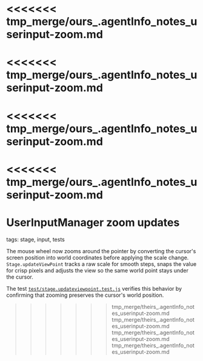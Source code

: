 <<<<<<< tmp_merge/ours_.agentInfo_notes_userinput-zoom.md
=======
<<<<<<< tmp_merge/ours_.agentInfo_notes_userinput-zoom.md
=======
<<<<<<< tmp_merge/ours_.agentInfo_notes_userinput-zoom.md
=======
<<<<<<< tmp_merge/ours_.agentInfo_notes_userinput-zoom.md
=======
# UserInputManager zoom updates

tags: stage, input, tests

The mouse wheel now zooms around the pointer by converting the cursor's screen
position into world coordinates before applying the scale change. `Stage.updateViewPoint`
tracks a raw scale for smooth steps, snaps the value for crisp pixels and adjusts
the view so the same world point stays under the cursor.

The test [`test/stage.updateviewpoint.test.js`](../../test/stage.updateviewpoint.test.js)
verifies this behavior by confirming that zooming preserves the cursor's world
position.
>>>>>>> tmp_merge/theirs_.agentInfo_notes_userinput-zoom.md
>>>>>>> tmp_merge/theirs_.agentInfo_notes_userinput-zoom.md
>>>>>>> tmp_merge/theirs_.agentInfo_notes_userinput-zoom.md
>>>>>>> tmp_merge/theirs_.agentInfo_notes_userinput-zoom.md
